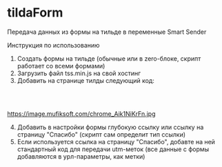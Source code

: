 # tildaForm
Передача данных из формы на тильде в переменные Smart Sender


Инструкция по использованию
1. Создать формы на тильде (обычные или в zero-блоке, скрипт работает со всеми формами)
2. Загрузить файл tss.min.js на свой хостинг
3. Добавить на странице тилды следующий код:

<pre><script src="https://api.mufiksoft.com/js/tss.min.js"></script>
<script>
    tssDeepLink("ВАШ ДОМЕН", true, {
        variables: {
            referer: "site.com/qwerty",
        },
    })
</script></pre>

https://image.mufiksoft.com/chrome_Aik1NiKrFn.jpg

4. Добавить в настройки формы глубокую ссылку или ссылку на страницу "Спасибо" (скрипт сам определит тип ссылки)
5. Если используется ссылка на страницу "Спасибо", добавте на ней стандартный код для передачи utm-меток (все данные с формы добавляются в урл-параметры, как метки)
